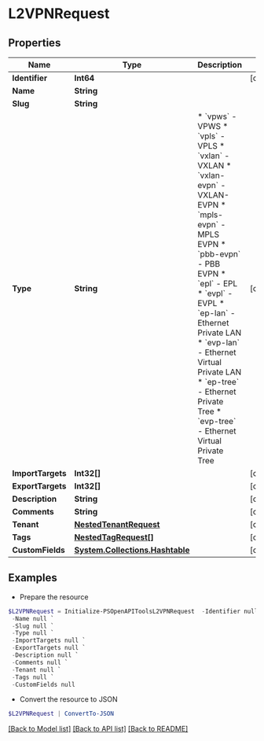 # L2VPNRequest
## Properties

Name | Type | Description | Notes
------------ | ------------- | ------------- | -------------
**Identifier** | **Int64** |  | [optional] 
**Name** | **String** |  | 
**Slug** | **String** |  | 
**Type** | **String** | * &#x60;vpws&#x60; - VPWS * &#x60;vpls&#x60; - VPLS * &#x60;vxlan&#x60; - VXLAN * &#x60;vxlan-evpn&#x60; - VXLAN-EVPN * &#x60;mpls-evpn&#x60; - MPLS EVPN * &#x60;pbb-evpn&#x60; - PBB EVPN * &#x60;epl&#x60; - EPL * &#x60;evpl&#x60; - EVPL * &#x60;ep-lan&#x60; - Ethernet Private LAN * &#x60;evp-lan&#x60; - Ethernet Virtual Private LAN * &#x60;ep-tree&#x60; - Ethernet Private Tree * &#x60;evp-tree&#x60; - Ethernet Virtual Private Tree | [optional] 
**ImportTargets** | **Int32[]** |  | [optional] 
**ExportTargets** | **Int32[]** |  | [optional] 
**Description** | **String** |  | [optional] 
**Comments** | **String** |  | [optional] 
**Tenant** | [**NestedTenantRequest**](NestedTenantRequest.md) |  | [optional] 
**Tags** | [**NestedTagRequest[]**](NestedTagRequest.md) |  | [optional] 
**CustomFields** | [**System.Collections.Hashtable**](AnyType.md) |  | [optional] 

## Examples

- Prepare the resource
```powershell
$L2VPNRequest = Initialize-PSOpenAPIToolsL2VPNRequest  -Identifier null `
 -Name null `
 -Slug null `
 -Type null `
 -ImportTargets null `
 -ExportTargets null `
 -Description null `
 -Comments null `
 -Tenant null `
 -Tags null `
 -CustomFields null
```

- Convert the resource to JSON
```powershell
$L2VPNRequest | ConvertTo-JSON
```

[[Back to Model list]](../README.md#documentation-for-models) [[Back to API list]](../README.md#documentation-for-api-endpoints) [[Back to README]](../README.md)

